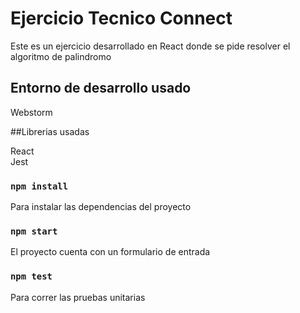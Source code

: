 # Ejercicio Tecnico Connect

Este es un ejercicio desarrollado en React donde se pide resolver el algoritmo de palindromo 
## Entorno de desarrollo usado

Webstorm


##Librerias usadas 

React\
Jest


### `npm install`
Para instalar las dependencias del proyecto
### `npm start`
El proyecto cuenta con un formulario de entrada


### `npm test`
Para correr las pruebas unitarias